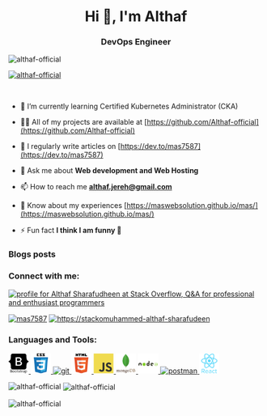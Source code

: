<h1 align="center">Hi 👋, I'm Althaf</h1>
<h3 align="center"> DevOps Engineer </h3>

<p align="left"> <img src="https://komarev.com/ghpvc/?username=althaf-official&label=Profile%20views&color=0e75b6&style=flat" alt="althaf-official" /> </p>

<p align="left"> <a href="https://github.com/ryo-ma/github-profile-trophy"><img src="https://github-profile-trophy.vercel.app/?username=althaf-official" alt="althaf-official" /></a> </p>

<p align="left"> <a href="https://twitter.com/" target="blank"><img src="https://img.shields.io/twitter/follow/?logo=twitter&style=for-the-badge" alt="" /></a> </p>

- 🌱 I’m currently learning Certified Kubernetes Administrator (CKA)

- 👨‍💻 All of my projects are available at [https://github.com/Althaf-official](https://github.com/Althaf-official)

- 📝 I regularly write articles on [https://dev.to/mas7587](https://dev.to/mas7587)

- 💬 Ask me about **Web development and Web Hosting**
              

- 📫 How to reach me **althaf.jereh@gmail.com**

- 📄 Know about my experiences [https://maswebsolution.github.io/mas/](https://maswebsolution.github.io/mas/)

- ⚡ Fun fact **I think I am funny 🤣**

### Blogs posts
<!-- BLOG-POST-LIST:START -->
<!-- BLOG-POST-LIST:END -->

<h3 align="left">Connect with me:</h3>
<p align="left">

<a href="https://stackoverflow.com/users/20074572/althaf-sharafudheen"><img src="https://stackoverflow.com/users/flair/20074572.png" width="208" height="58" alt="profile for Althaf Sharafudheen at Stack Overflow, Q&amp;A for professional and enthusiast programmers" title="profile for Althaf Sharafudheen at Stack Overflow, Q&amp;A for professional and enthusiast programmers"></a>

<a href="https://dev.to/mas7587" target="blank"><img align="center" src="https://raw.githubusercontent.com/rahuldkjain/github-profile-readme-generator/master/src/images/icons/Social/devto.svg" alt="mas7587" height="30" width="40" /></a>
<a href="https://stackoverflow.com/users/https://stackomuhammed-althaf-sharafudeen" target="blank"><img align="center" src="https://raw.githubusercontent.com/rahuldkjain/github-profile-readme-generator/master/src/images/icons/Social/stack-overflow.svg" alt="https://stackomuhammed-althaf-sharafudeen" height="30" width="40" /></a>
</p>

<h3 align="left">Languages and Tools:</h3>
<p align="left"> <a href="https://getbootstrap.com" target="_blank" rel="noreferrer"> <img src="https://raw.githubusercontent.com/devicons/devicon/master/icons/bootstrap/bootstrap-plain-wordmark.svg" alt="bootstrap" width="40" height="40"/> </a> <a href="https://www.w3schools.com/css/" target="_blank" rel="noreferrer"> <img src="https://raw.githubusercontent.com/devicons/devicon/master/icons/css3/css3-original-wordmark.svg" alt="css3" width="40" height="40"/> </a> <a href="https://git-scm.com/" target="_blank" rel="noreferrer"> <img src="https://www.vectorlogo.zone/logos/git-scm/git-scm-icon.svg" alt="git" width="40" height="40"/> </a> <a href="https://www.w3.org/html/" target="_blank" rel="noreferrer"> <img src="https://raw.githubusercontent.com/devicons/devicon/master/icons/html5/html5-original-wordmark.svg" alt="html5" width="40" height="40"/> </a> <a href="https://developer.mozilla.org/en-US/docs/Web/JavaScript" target="_blank" rel="noreferrer"> <img src="https://raw.githubusercontent.com/devicons/devicon/master/icons/javascript/javascript-original.svg" alt="javascript" width="40" height="40"/> </a> <a href="https://www.mongodb.com/" target="_blank" rel="noreferrer"> <img src="https://raw.githubusercontent.com/devicons/devicon/master/icons/mongodb/mongodb-original-wordmark.svg" alt="mongodb" width="40" height="40"/> </a> <a href="https://nodejs.org" target="_blank" rel="noreferrer"> <img src="https://raw.githubusercontent.com/devicons/devicon/master/icons/nodejs/nodejs-original-wordmark.svg" alt="nodejs" width="40" height="40"/> </a> <a href="https://postman.com" target="_blank" rel="noreferrer"> <img src="https://www.vectorlogo.zone/logos/getpostman/getpostman-icon.svg" alt="postman" width="40" height="40"/> </a> <a href="https://reactjs.org/" target="_blank" rel="noreferrer"> <img src="https://raw.githubusercontent.com/devicons/devicon/master/icons/react/react-original-wordmark.svg" alt="react" width="40" height="40"/> </a> </p>

<p><img align="left" src="https://github-readme-stats.vercel.app/api/top-langs?username=althaf-official&show_icons=true&locale=en&layout=compact" alt="althaf-official" /></p>

<p>&nbsp;<img align="center" src="https://github-readme-stats.vercel.app/api?username=althaf-official&show_icons=true&locale=en" alt="althaf-official" /></p>

<p><img align="center" src="https://github-readme-streak-stats.herokuapp.com/?user=althaf-official&" alt="althaf-official" /></p>
